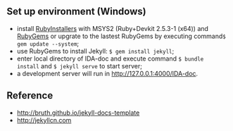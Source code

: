 ## Set up environment (Windows)
- install [RubyInstallers](https://rubyinstaller.org/downloads/) with MSYS2 (Ruby+Devkit 2.5.3-1 (x64)) and [RubyGems](https://rubygems.org/pages/download) or upgrate to the lastest RubyGems by executing command`$ gem update --system`;
- use RubyGems to install Jekyll: `$ gem install jekyll`;
- enter local directory of IDA-doc and execute command `$ bundle install` and `$ jekyll serve` to start server;
- a development server will run in http://127.0.0.1:4000/IDA-doc.

## Reference
- http://bruth.github.io/jekyll-docs-template
- http://jekyllcn.com